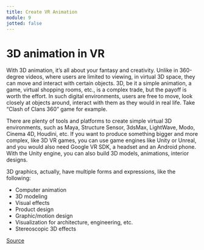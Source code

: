 ```yaml
---
title: Create VR Animation
module: 9
jotted: false
---
```


# 3D animation in VR

With 3D animation, it’s all about your fantasy and creativity. Unlike in 360-degree videos, where users are limited to viewing, in virtual 3D space, they can move and interact with certain objects.
3D, be it a simple animation, a game, virtual shopping rooms, etc., is a complex trade, but the payoff is worth the effort. In such digital environments, users are free to move, look closely at objects around, interact with them as they would in real life. Take “Clash of Clans 360” game for example.

There are plenty of tools and platforms to create simple virtual 3D environments, such as Maya, Structure Sensor, 3dsMax, LightWave, Modo, Cinema 4D, Houdini, etc. If you want to produce something bigger and more complex, like 3D VR games, you can use game engines like Unity or Unreal, and you would also need Google VR SDK, a headset and an Android phone. With the Unity engine, you can also build 3D models, animations, interior designs.

3D graphics, actually, have multiple forms and expressions, like the following:

* Computer animation
* 3D modeling
* Visual effects
* Product design
* Graphic/motion design
* Visualization for architecture, engineering, etc.
* Stereoscopic 3D effects

<a href="https://thinkmobiles.com/blog/creating-vr-content/" target="_new">Source</a>